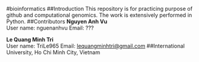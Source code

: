 #bioinformatics
##Introduction
This repository is for practicing purpose of github and computational genomics. The work is extensively performed in Python.
##Contributors
**Nguyen Anh Vu**   
User name: nguenanhvu
Email: ???

**Le Quang Minh Tri**   
User name: TriLe965
Email: lequangminhtri@gmail.com
##International University, Ho Chi Minh City, Vietnam

